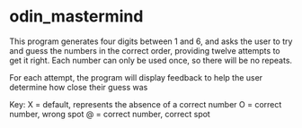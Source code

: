 # odin_mastermind
This program generates four digits between 1 and 6, and asks the user to try and guess the numbers in the correct order, providing twelve attempts to get it right. Each number can only be used once, so there will be no repeats.

For each attempt, the program will display feedback to help the user determine how close their guess was

Key:
X = default, represents the absence of a correct number
O = correct number, wrong spot
@ = correct number, correct spot